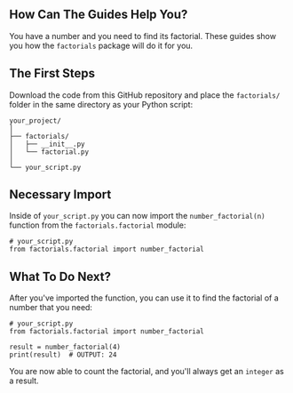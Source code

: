 ## How Can The Guides Help You?

You have a number and you need to find its factorial.
These guides show you how the `factorials` package will do it for you.

## The First Steps

Download the code from this GitHub repository and place
the `factorials/` folder in the same directory as your
Python script:

    your_project/
    │
    ├── factorials/
    │   ├── __init__.py
    │   └── factorial.py
    │
    └── your_script.py

## Necessary Import

Inside of `your_script.py` you can now import the
`number_factorial(n)` function from the `factorials.factorial`
module:

    # your_script.py
    from factorials.factorial import number_factorial

## What To Do Next?

After you've imported the function, you can use it
to find the factorial of a number that you need:

    # your_script.py
    from factorials.factorial import number_factorial

    result = number_factorial(4)
    print(result)  # OUTPUT: 24

You are now able to count the factorial, and you'll
always get an `integer` as a result.
